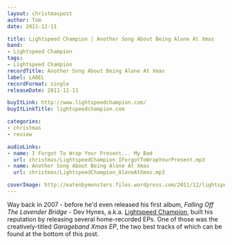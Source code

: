 ```yaml
---
layout: christmaspost
author: Tom
date: 2011-12-11

title: Lightspeed Champion | Another Song About Being Alone At Xmas
band:
- Lightspeed Champion
tags:
- Lightspeed Champion
recordTitle: Another Song About Being Alone At Xmas
label: LABEL
recordFormat: single
releaseDate: 2011-12-11

buyItLink: http://www.lightspeedchampion.com/
buyItLinkTitle: lightspeedchampion.com

categories:
- christmas
- review

audioLinks:
- name: I Forgot To Wrap Your Present... My Bad
  url: christmas/LightspeedChampion_IForgotToWrapYourPresent.mp3
- name: Another Song About Being Alone At Xmas
  url: christmas/LightspeedChampion_AloneAtXmas.mp3

coverImage: http://eatenbymonsters.files.wordpress.com/2011/12/lightspeed_champion.jpg
---
```


Way back in 2007 - before he'd even released his first album, _Falling Off The Lavender Bridge_ - Dev Hynes, a.k.a. [Lightspeed Champion](http://www.lightspeedchampion.com/), built his reputation by releasing several home-recorded EPs. One of those was the creatively-titled _Garageband Xmas EP_, the two best tracks of which can be found at the bottom of this post.
